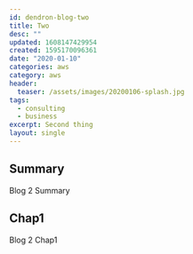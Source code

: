 ```yaml
---
id: dendron-blog-two
title: Two
desc: ""
updated: 1608147429954
created: 1595170096361
date: "2020-01-10"
categories: aws
category: aws
header:
  teaser: /assets/images/20200106-splash.jpg
tags:
  - consulting
  - business
excerpt: Second thing
layout: single
---
```


## Summary

Blog 2 Summary

## Chap1

Blog 2 Chap1

